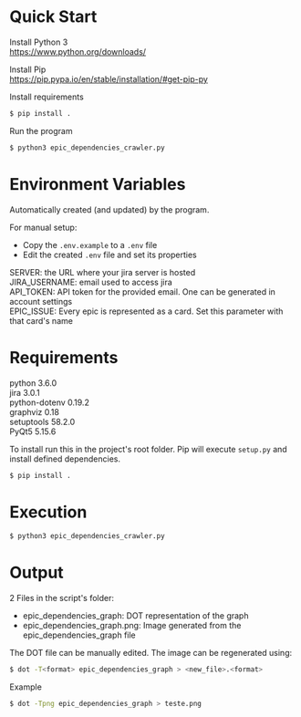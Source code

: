 # Quick Start

Install Python 3\
<https://www.python.org/downloads/>

Install Pip\
<https://pip.pypa.io/en/stable/installation/#get-pip-py>

Install requirements
```bash
$ pip install .
```

Run the program
```bash
$ python3 epic_dependencies_crawler.py 
```

# Environment Variables
Automatically created (and updated) by the program.

For manual setup:<br>
* Copy the `.env.example` to a `.env` file<br>
* Edit the created `.env` file and set its properties

SERVER: the URL where your jira server is hosted<br>
JIRA_USERNAME: email used to access jira<br>
API_TOKEN: API token for the provided email. One can be generated in account settings<br>
EPIC_ISSUE: Every epic is represented as a card. Set this parameter with that card's name<br>

# Requirements
python 3.6.0<br>
jira 3.0.1<br>
python-dotenv 0.19.2<br>
graphviz 0.18<br>
setuptools 58.2.0<br>
PyQt5 5.15.6

To install run this in the project's root folder. Pip will execute `setup.py` and install defined dependencies. 
```bash
$ pip install .
```

# Execution
```bash
$ python3 epic_dependencies_crawler.py 
```

# Output
2 Files in the script's folder:
* epic_dependencies_graph: DOT representation of the graph
* epic_dependencies_graph.png: Image generated from the epic_dependencies_graph file

The DOT file can be manually edited. The image can be regenerated using:
```bash
$ dot -T<format> epic_dependencies_graph > <new_file>.<format>
```
Example
```bash
$ dot -Tpng epic_dependencies_graph > teste.png
```
